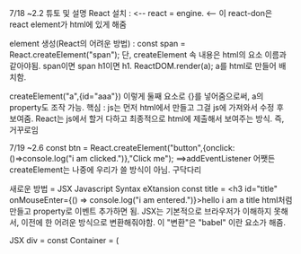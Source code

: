 7/18 ~2.2
튜토 및 설명
React 설치 :          <script src="https://unpkg.com/react@17.0.2/umd/react.production.min.js"></script> <-- react = engine.
         <script src="https://unpkg.com/react-dom@17.0.2/umd/react-dom.production.min.js"></script> <-- 이 react-don은 react element가 html에 있게 해줌

element 생성(React의 어려운 방법) : const span = React.createElement("span"); 단, createElement 속 내용은 html의 요소 이름과 같아야됨. span이면 span h1이면 h1.
ReactDOM.render(a); a를 html로 만들어 배치함.

createElement("a",{id="aaa"}) 이렇게 둘째 요소로 {}를 넣어줌으로써, a의 property도 조작 가능.
핵심 : js는 먼저 html에서 만들고 그걸 js에 가져와서 수정 후 보여줌. React는 js에서 할거 다하고 최종적으로 html에 제출해서 보여주는 방식. 즉, 거꾸로임

7/19 ~2.6
const btn = React.createElement("button",{onclick:()=>console.log("i am clicked.")},"Click me"); ==>addEventListener
어쨋든 createElement는 나중에 우리가 쓸 방식이 아님. 구닥다리

새로운 방법 = JSX Javascript Syntax eXtansion
const title = <h3 id="title" onMouseEnter={() => console.log("i am entered.")}>hello i am a title</h3>
html처럼 만들고 property로 이벤트 추가하면 됨.
JSX는 기본적으로 브라우저가 이해하지 못해서, 이전에 한 어려운 방식으로 변환해줘야함. 이 "변환"은 "babel" 이란 요소가 해줌.

JSX div = const Container = (<div>
            <Title />
            <Button />
            </div>);
            
단, <Aaa /> 속 Aaa는 함수화 예시) const Aaa () => (); 가 되있어야 하며, 첫 글자가 대문자가 아니면 html태그라 인식하여 꼭 대문자로 해줘야 jsx가 인식함.

7/20 ~3.2
기본적으로 데이터가 저장되는곳 = state
ReactJs에서 변하는 변수 출력 => <h3>Count : {변수}</h3>
React는 바뀌어야 하는 부분만 알아서 변경해줌. count 가 오르면 count만 수정하고 body부분은 사실 변경 안해도 되는데, 그걸 React는 알고 업데이트 하지 않음. => GENIUS
Count를 변경하려면, count를 let으로 지정한 변수에 넣어서 변환 후 render 해줘야함. => 함수 2개 써야함.

이걸     const data = React.useState(); 로 대체가능.
    const data = React.useState(a);는 [a,f]를 주는데, a는 count를, f는 a를 바꿀 수 있는 function(함수)를 뜻함. ==> 위의 함수 2개의 일이 압축되어있는 꼴.
 
 const food =["soup","sausage"]
 const= [foodone,foodtwo] =food
 => foodone = "soup" / foodtwo = "sausage"
 
 여튼 위의 문법을 사용해서 const [counter, modifier]= React.useState();를 구현할 때, modifier를 사용함으로써 우리가 직접 counter를 변경하는 방법을 썼을때의 문제인
 재랜더링해줘야하는 문제점을 해결해줌
 modifier()는 괄호 안의 값으로 counter를 업데이트하고 랜더링까지 다시해줌. ==>문제해결

7/21 ~3.7
Recap

counter + 1 = (current) => current + 1 *current는 현재의 값을 전달해주는 "함수"로 생각해야 함.
setCounter라는 함수에 현재값을 전달해주는 current라는 함수를 전달하는 것임.
unit converter (유닛 변환기 : 분을 넣으면 시간으로 변환해주거나 km를 넣으면 마일로 변환해주는 장치 (예시임)) 
<label>은 for(js용어)을 이용해 다른 요소와 연결 for="다른 요소 id" (단, HTML 한정)
onChange = 입력 이벤트
input의 값을 받아오려면, js에서 했던거처럼 이벤트함수에 event라고 argument(인수)를 주면, 거기에 document가 생김.
그럼 그 document 안의 요소 중 input의 값이 있음. 그건 event.target.value임.
**SetState를 통한 업데이트**

input에는 2가지 event처리요소가 필요하다. 1 : event감지 2 : event 감지 후 역할 수행 및 업데이트

const onFlip = () => setFlipped(current => !current); 현재값인 current에 현재값의 반대되는 값인 !current를 삽입하므로써 Flip.
기본값이 false이므로 disabled={flipped === false}인 Hour는 작동이 안되지만, onflip이 발동하면 값이 false의 반대인 true가 되므로 disable 프로퍼티도 false가 됨 == 작동.
삼항연산자 : 항이 세개인 연산자 ex) (5 > 3)? 1 : 0 ===> 5가 3보다 클땐 1. 아니면 0  맞을때의 값 : 틀릴때의 값인 느낌.

7/22 ~4.0
<select> : html 요소로, <obtion>과 함께 사용함.;
예시 : <select value={index} onChange={onSelect}>
                <option value="xx">Select your Units.</option>
                <option value="0">Minute & Hours</option>
                <option value="1">Km & Miles</option>
            </select>
         이 index는 위에 지정해놓은 const[a,b]=React.useState(0);의 a로 들어가서 b를 통해 조작됨.
props = <Btn source="Save Changes" /> ==> Btn(props)를 하면, source가 props칸에 들어가는 형식. 함수를 지정하고 아래에서 컴포넌트로 사용하면, 
         함수에 존재하는 props가 컴포넌트로 사용한 곳에서 지정한 요소로 변하는 느낌.
        사용법 : {props.source} (object로 전달되기 때문.)

7/23 ~4.3
prop을 전달해줘도, 따로 적용시키지 않으면 React는 알아서 적용시켜주지 않음.
컴포넌트 사용때 prop으로 전달. => 컴포넌트의 근원지인 함수에서 argument로 prop 받음 => 함수 내용에서 argument로 받은 prop을 적용.
memo : const MemorizedBtn = React.memo(Btn);로, btn 컴포넌트의 실행을 "기억"(memo)하고 반복되는게 있으면 다음부터 실행하지 않음.

